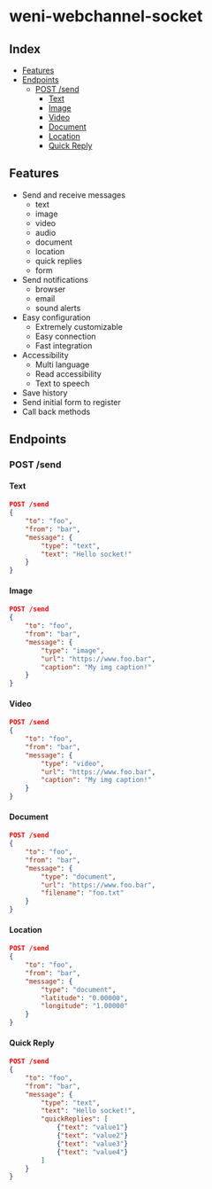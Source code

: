 # weni-webchannel-socket

## Index

- [Features](#features)
- [Endpoints](#endpoints)
    - [POST /send](#post-send)
        - [Text](#text)
        - [Image](#image)
        - [Video](#video)
        - [Document](#document)
        - [Location](#location)
        - [Quick Reply](#quick-reply)

## Features

- Send and receive messages
    - text
    - image
    - video
    - audio
    - document
    - location
    - quick replies
    - form
- Send notifications
    - browser
    - email
    - sound alerts
- Easy configuration
    - Extremely customizable
    - Easy connection
    - Fast integration
- Accessibility
    - Multi language
    - Read accessibility
    - Text to speech
- Save history
- Send initial form to register
- Call back methods

## Endpoints

### POST /send

#### Text

```json
POST /send
{
    "to": "foo",
    "from": "bar",
    "message": {
        "type": "text",
        "text": "Hello socket!"
    }
}
```

#### Image

```json
POST /send
{
    "to": "foo",
    "from": "bar",
    "message": {
        "type": "image",
        "url": "https://www.foo.bar",
        "caption": "My img caption!"
    }
}
```

#### Video

```json
POST /send
{
    "to": "foo",
    "from": "bar",
    "message": {
        "type": "video",
        "url": "https://www.foo.bar",
        "caption": "My img caption!"
    }
}
```

#### Document

```json
POST /send
{
    "to": "foo",
    "from": "bar",
    "message": {
        "type": "document",
        "url": "https://www.foo.bar",
        "filename": "foo.txt"
    }
}
```

#### Location

```json
POST /send
{
    "to": "foo",
    "from": "bar",
    "message": {
        "type": "document",
        "latitude": "0.00000",
        "longitude": "1.00000"
    }
}
```

#### Quick Reply

```json
POST /send
{
    "to": "foo",
    "from": "bar",
    "message": {
        "type": "text",
        "text": "Hello socket!",
        "quickReplies": [
            {"text": "value1"}
            {"text": "value2"}
            {"text": "value3"}
            {"text": "value4"}
        ]
    }
}
```
